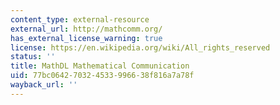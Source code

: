 ```yaml
---
content_type: external-resource
external_url: http://mathcomm.org/
has_external_license_warning: true
license: https://en.wikipedia.org/wiki/All_rights_reserved
status: ''
title: MathDL Mathematical Communication
uid: 77bc0642-7032-4533-9966-38f816a7a78f
wayback_url: ''
---
```

